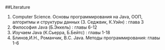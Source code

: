 ##Literature

1. Computer Science. Основы программирования на Java, ООП, алгоритмы и структуры данных (З. Седжвик, К.Уэйн) : глава 3
2. Философия Java (Б.Эккель) : главы 6-12
3. Изучаем Java (К.Сьерра, Б.Бейтс) : главы 1-18
4. Блинов,И.Н., Романчик, В.C. Java. Методы программирования: главы 1-6
